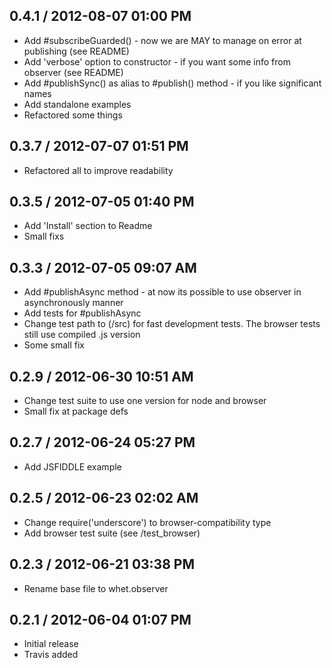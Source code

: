 ## 0.4.1 / 2012-08-07 01:00 PM

  - Add #subscribeGuarded() - now we are MAY to manage on error at publishing (see README)
  - Add 'verbose' option to constructor - if you want some info from observer (see README)
  - Add #publishSync() as alias to #publish() method - if you like significant names
  - Add standalone examples
  - Refactored some things

## 0.3.7 / 2012-07-07 01:51 PM

  - Refactored all to improve readability


## 0.3.5 / 2012-07-05 01:40 PM

  - Add 'Install' section to Readme
  - Small fixs

## 0.3.3 / 2012-07-05 09:07 AM
  
  - Add #publishAsync method - at now its possible to use observer in asynchronously manner
  - Add tests for #publishAsync
  - Change test path to (/src) for fast development tests. The browser tests still use compiled .js version
  - Some small fix

## 0.2.9 / 2012-06-30 10:51 AM

  - Change test suite to use one version for node and browser
  - Small fix at package defs

## 0.2.7 / 2012-06-24 05:27 PM

  - Add JSFIDDLE example

## 0.2.5 / 2012-06-23 02:02 AM

  - Change require('underscore') to browser-compatibility type
  - Add browser test suite (see /test_browser)

## 0.2.3 / 2012-06-21 03:38 PM

  - Rename base file to whet.observer

## 0.2.1 / 2012-06-04 01:07 PM

  - Initial release
  - Travis added